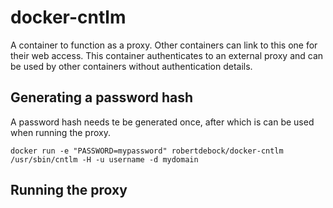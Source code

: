 # docker-cntlm
A container to function as a proxy. Other containers can link to this one for their web access. This container authenticates to an external proxy and can be used by other containers without authentication details.

## Generating a password hash
A password hash needs te be generated once, after which is can be used when running the proxy.

    docker run -e "PASSWORD=mypassword" robertdebock/docker-cntlm /usr/sbin/cntlm -H -u username -d mydomain

## Running the proxy
 
